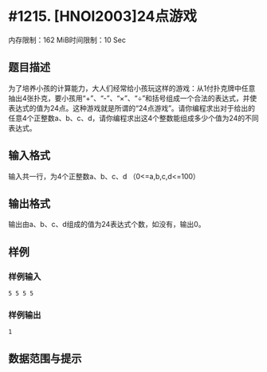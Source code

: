 # #1215. [HNOI2003]24点游戏

内存限制：162 MiB时间限制：10 Sec

## 题目描述

为了培养小孩的计算能力，大人们经常给小孩玩这样的游戏：从1付扑克牌中任意抽出4张扑克，要小孩用&ldquo;+&rdquo;、&ldquo;-&rdquo;、&ldquo;&times;&rdquo;、&ldquo;&divide;&rdquo;和括号组成一个合法的表达式，并使表达式的值为24点。这种游戏就是所谓的&ldquo;24点游戏&rdquo;。请你编程求出对于给出的任意4个正整数a、b、c、d，请你编程求出这4个整数能组成多少个值为24的不同表达式。

## 输入格式

输入共一行，为4个正整数a、b、c、d （0<=a,b,c,d<=100）

## 输出格式

输出由a、b、c、d组成的值为24表达式个数，如没有，输出0。

## 样例

### 样例输入

    
    5 5 5 5
    

### 样例输出

    
    1
    

## 数据范围与提示
